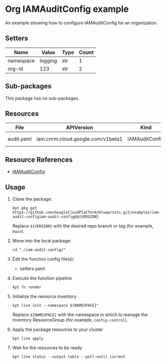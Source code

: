 <!-- BEGINNING OF PRE-COMMIT-BLUEPRINT DOCS HOOK:TITLE -->
# Org IAMAuditConfig example


<!-- END OF PRE-COMMIT-BLUEPRINT DOCS HOOK:TITLE -->
<!-- BEGINNING OF PRE-COMMIT-BLUEPRINT DOCS HOOK:BODY -->
An example showing how to configure IAMAuditConfig for an organization.

## Setters

|   Name    |  Value  | Type | Count |
|-----------|---------|------|-------|
| namespace | logging | str  |     1 |
| org-id    |     123 | str  |     2 |

## Sub-packages

This package has no sub-packages.

## Resources

|    File    |            APIVersion             |      Kind      |        Name        | Namespace |
|------------|-----------------------------------|----------------|--------------------|-----------|
| audit.yaml | iam.cnrm.cloud.google.com/v1beta1 | IAMAuditConfig | 123-iamauditconfig | logging   |

## Resource References

- [IAMAuditConfig](https://cloud.google.com/config-connector/docs/reference/resource-docs/iam/iamauditconfig)

## Usage

1.  Clone the package:
    ```shell
    kpt pkg get https://github.com/GoogleCloudPlatform/blueprints.git/examples/iam-audit-configiam-audit-config@${VERSION}
    ```
    Replace `${VERSION}` with the desired repo branch or tag
    (for example, `main`).

1.  Move into the local package:
    ```shell
    cd "./iam-audit-config/"
    ```

1.  Edit the function config file(s):
    - setters.yaml

1.  Execute the function pipeline
    ```shell
    kpt fn render
    ```

1.  Initialize the resource inventory
    ```shell
    kpt live init --namespace ${NAMESPACE}"
    ```
    Replace `${NAMESPACE}` with the namespace in which to manage
    the inventory ResourceGroup (for example, `config-control`).

1.  Apply the package resources to your cluster
    ```shell
    kpt live apply
    ```

1.  Wait for the resources to be ready
    ```shell
    kpt live status --output table --poll-until current
    ```

<!-- END OF PRE-COMMIT-BLUEPRINT DOCS HOOK:BODY -->
